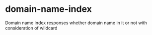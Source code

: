 # domain-name-index
Domain name index responses whether domain name in it or not with consideration of wildcard
